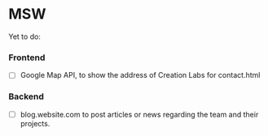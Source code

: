 # MSW

Yet to do:

### Frontend

 - [ ] Google Map API, to show the address of Creation Labs for contact.html
 
### Backend

 - [ ] blog.website.com to post articles or news regarding the team and their projects.
